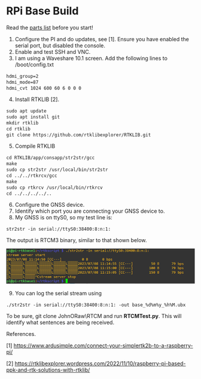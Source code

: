 # RPi Base Build

Read the [parts list](parts.md) before you start! 

1. Configure the PI and do updates, see [1]. Ensure you have enabled the serial port, but disabled the console.
2. Enable and test SSH and VNC.
3. I am using a Waveshare 10.1 screen. Add the following lines to /boot/config.txt

```
hdmi_group=2
hdmi_mode=87
hdmi_cvt 1024 600 60 6 0 0 0
```
4. Install RTKLIB [2].
```
sudo apt update
sudo apt install git
mkdir rtklib
cd rtklib
git clone https://github.com/rtklibexplorer/RTKLIB.git
```
5. Compile RTKLIB
```
cd RTKLIB/app/consapp/str2str/gcc
make
sudo cp str2str /usr/local/bin/str2str
cd ../../rtkrcv/gcc
make
sudo cp rtkrcv /usr/local/bin/rtkrcv
cd ../../../../..
```
6. Configure the GNSS device.
7. Identify which port you are connecting your GNSS device to.
8. My GNSS is on ttyS0, so my test line is:
```
str2str -in serial://ttyS0:38400:8:n:1:
```
The output is RTCM3 binary, similar to that shown below.

![](RTKB1.PNG)

9. You can log the serial stream using
```
./str2str -in serial://ttyS0:38400:8:n:1: -out base_%d%m%y_%h%M.ubx
```
To be sure, git clone JohnORaw\RTCM and run **RTCMTest.py**. This will identify what sentences are being received.


References.

[1] https://www.ardusimple.com/connect-your-simplertk2b-to-a-raspberry-pi/

[2] https://rtklibexplorer.wordpress.com/2022/11/10/raspberry-pi-based-ppk-and-rtk-solutions-with-rtklib/
